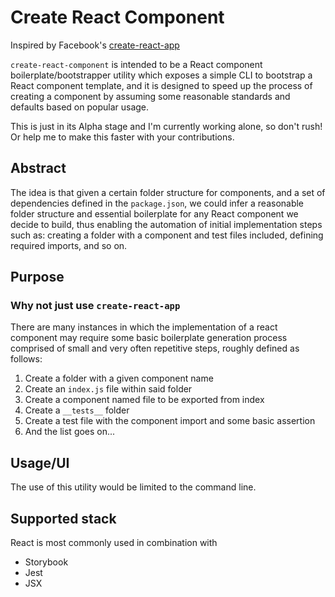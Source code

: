 # Create React Component

Inspired by Facebook's [create-react-app](https://github.com/facebook/create-react-app)

`create-react-component` is intended to be a React component boilerplate/bootstrapper utility which exposes a simple CLI to bootstrap a React component template, and it is designed to speed up the process of creating a component by assuming some reasonable standards and defaults based on popular usage.

This is just in its Alpha stage and I'm currently working alone, so don't rush! Or help me to make this faster with your contributions.

## Abstract

The idea is that given a certain folder structure for components, and a set of dependencies defined in the `package.json`, we could infer a reasonable folder structure and essential boilerplate for any React component we decide to build, thus enabling the automation of initial implementation steps such as: creating a folder with a component and test files included, defining required imports, and so on.

## Purpose

### Why not just use `create-react-app`

There are many instances in which the implementation of a react component may require some basic boilerplate generation process comprised of small and very often repetitive steps, roughly defined as follows:

1. Create a folder with a given component name
2. Create an `index.js` file within said folder
3. Create a component named file to be exported from index
4. Create a `__tests__` folder
5. Create a test file with the component import and some basic assertion
6. And the list goes on...

## Usage/UI

The use of this utility would be limited to the command line.

## Supported stack

React is most commonly used in combination with

- Storybook
- Jest
- JSX
